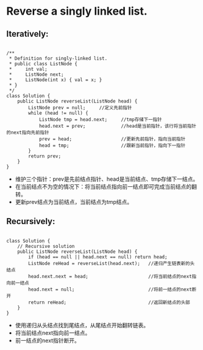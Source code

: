 # Reverse a singly linked list.

## Iteratively:
<pre><code>
/**
 * Definition for singly-linked list.
 * public class ListNode {
 *     int val;
 *     ListNode next;
 *     ListNode(int x) { val = x; }
 * }
 */
class Solution {
    public ListNode reverseList(ListNode head) {
        ListNode prev = null;     //定义先前指针
        while (head != null) {
            ListNode tmp = head.next;     //tmp存储下一指针
            head.next = prev;             //head是当前指针，该行将当前指针的next指向先前指针
            prev = head;                  //更新先前指针，指向当前指针
            head = tmp;                   //跟新当前指针，指向下一指针
        }
        return prev;
    }
}
</code></pre>

* 维护三个指针：prev是先前结点指针、head是当前结点、tmp存储下一结点。
* 在当前结点不为空的情况下：将当前结点指向前一结点即可完成当前结点的翻转。
* 更新prev结点为当前结点，当前结点为tmp结点。

## Recursively:
<pre><code>
class Solution {
    // Recursive solution
    public ListNode reverseList(ListNode head) {
        if (head == null || head.next == null) return head;
        ListNode reHead = reverseList(head.next);   //递归产生链表新的头结点
        head.next.next = head;                      //将当前结点的next指向前一结点
        head.next = null;                           //将前一结点的next断开
        return reHead;                              //返回新结点的头部
    }
}
</code></pre>

* 使用递归从头结点找到尾结点，从尾结点开始翻转链表。
* 将当前结点next指向前一结点。
* 前一结点的next指针断开。